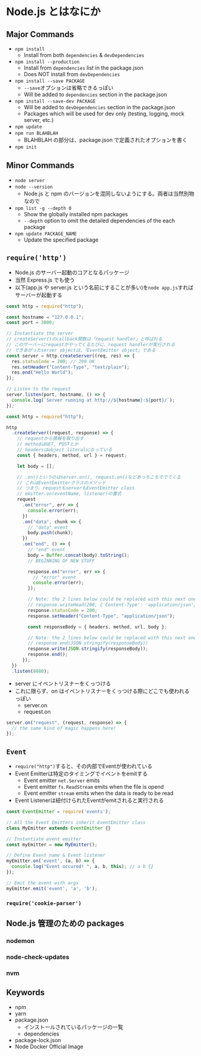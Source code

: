 # Node.js とはなにか

## Major Commands

- `npm install`
  - Install from both `dependencies` & `devDependencies`
- `npm install --production`
  - Install from `dependencies` list in the package.json
  - Does NOT install from `devDependencies`
- `npm install --save PACKAGE`
  - `--save`オプションは省略できるっぽい
  - Will be added to `dependencies` section in the package.json
- `npm install --save-dev PACKAGE`
  - Will be added to `devDependencies` section in the package.json
  - Packages which will be used for dev only (testing, logging, mock server, etc.)
- `npm update`
- `npm run BLAHBLAH`
  - BLAHBLAH の部分は、package.json で定義されたオプションを書く
- `npm init`

## Minor Commands

- `node server`
- `node --version`
  - Node.js と npm のバージョンを混同しないようにする。両者は当然別物なので
- `npm list -g --depth 0`
  - Show the globally installed npm packages
  - `--depth` option to omit the detailed dependencies of the each package
- `npm update PACKAGE_NAME`
  - Update the specified package

## `require('http')`

- Node.js のサーバー起動のコアとなるパッケージ
- 当然 Express.js でも使う
- 以下(app.js や server.js という名前にすることが多い)を`node app.js`すればサーバーが起動する

```js
const http = require("http");

const hostname = "127.0.0.1";
const port = 3000;

// Instantiate the server
// createServer()のcallback関数は「request handler」と呼ばれる
// このサーバーにrequestがやってくるたびに、request handlerが実行される
// できあがったserver objectは、「EventEmitter object」である
const server = http.createServer((req, res) => {
  res.statusCode = 200; // 200 OK
  res.setHeader("Content-Type", "text/plain");
  res.end("Hello World");
});

// Listen to the request
server.listen(port, hostname, () => {
  console.log(`Server running at http://${hostname}:${port}/`);
});
```

```js
const http = require("http");

http
  .createServer((request, response) => {
    // requestから情報を取り出す
    // methodはGET, POSTとか
    // headersはobject literalになっている
    const { headers, method, url } = request;

    let body = [];

    // .on()というのはserver.on(), request.on()などあっちこちででてくる
    // これはEventEmitterクラスのメソッド
    // つまり、requestもserverもEventEmitter class
    // emitter.on(eventName, listener)の書式
    request
      .on("error", err => {
        console.error(err);
      })
      .on("data", chunk => {
        // "data" event
        body.push(chunk);
      })
      .on("end", () => {
        // "end" event
        body = Buffer.concat(body).toString();
        // BEGINNING OF NEW STUFF

        response.on("error", err => {
          // "error" event
          console.error(err);
        });

        // Note: the 2 lines below could be replaced with this next one:
        // response.writeHead(200, {'Content-Type': 'application/json'})
        response.statusCode = 200;
        response.setHeader("Content-Type", "application/json");

        const responseBody = { headers, method, url, body };

        // Note: the 2 lines below could be replaced with this next one:
        // response.end(JSON.stringify(responseBody))
        response.write(JSON.stringify(responseBody));
        response.end();
      });
  })
  .listen(8080);
```

- server にイベントリスナーをくっつける
- これに限らず、on はイベントリスナーをくっつける際にどこでも使われるっぽい
  - server.on
  - request.on

```js
server.on("request", (request, response) => {
  // the same kind of magic happens here!
});
```

## `Event`

- `require("http")`すると、その内部でEventが使われている
- Event Emitterは特定のタイミングでイベントをemitする
  - Event emitter `net.Server` emits 
  - Event emitter `fs.ReadStream` emits when the file is opend
  - Event emitter `stream` emits when the data is ready to be read
- Event Listenerは紐付けられたEventがemitされると実行される

```js
const EventEmitter = require('events');

// All the Event Emitters inherit EventEmitter class
class MyEmitter extends EventEmitter {} 

// Instantiate event emitter
const myEmitter = new MyEmitter();

// Define Event name & Event listener
myEmitter.on('event', (a, b) => {
  console.log("Event occured! ", a, b, this); // a b {}
});

// Emit the event with args
myEmitter.emit('event', 'a', 'b');

```



### `require('cookie-parser')`

## Node.js 管理のための packages

### nodemon

### node-check-updates

### nvm

## Keywords

- npm
- yarn
- package.json
  - インストールされているパッケージの一覧
  - dependencies
- package-lock.json
- Node Docker Official Image
